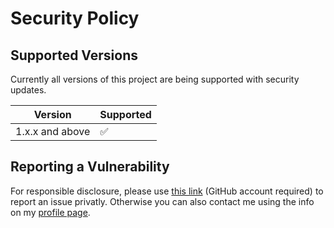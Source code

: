 # Security Policy

## Supported Versions

Currently all versions of this project are
being supported with security updates.

| Version         | Supported          |
| --------------- | ------------------ |
| 1.x.x and above | :white_check_mark: |

## Reporting a Vulnerability

For responsible disclosure, please use [this link](https://github.com/thomasleplus/cyberchef-recipes/security/advisories/new) (GitHub account required) to report an issue privatly. Otherwise you can also contact me using the info on my [profile page](https://github.com/thomasleplus).

